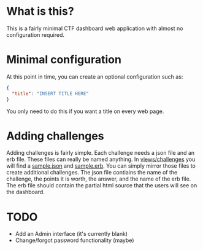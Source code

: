 # What is this?

This is a fairly minimal CTF dashboard web application with almost no
configuration required.

# Minimal configuration

At this point in time, you can create an optional configuration such
as:

```json
{
  "title": "INSERT TITLE HERE"
}
```

You only need to do this if you want a title on every web page.

# Adding challenges

Adding challenges is fairly simple. Each challenge needs a json file
and an erb file. These files can really be named anything. In
[views/challenges] you will find a [sample.json] and [sample.erb]. You
can simply mirror those files to create additional challenges. The
json file contiains the name of the challenge, the points it is worth,
the answer, and the name of the erb file. The erb file should contain
the partial html source that the users will see on the dashboard.

[views/challenges]: https://bitbucket.org/mjwhitta/ctf_dashboard/src/master/views/challenges
[sample.json]: https://bitbucket.org/mjwhitta/ctf_dashboard/src/master/views/challenges/sample.json
[sample.erb]: https://bitbucket.org/mjwhitta/ctf_dashboard/src/master/views/challenges/sample.erb

# TODO

- Add an Admin interface (it's currently blank)
- Change/forgot password functionality (maybe)

